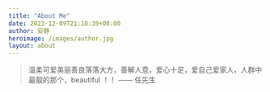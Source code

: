 ```yaml
---
title: "About Me"
date: 2023-12-09T21:18:39+08:00
author: 安静
heroimage: /images/author.jpg
layout: about
---
```


>温柔可爱美丽善良落落大方，善解人意，爱心十足，爱自己爱家人，人群中最靓的那个，beautiful ！！ —— 任先生